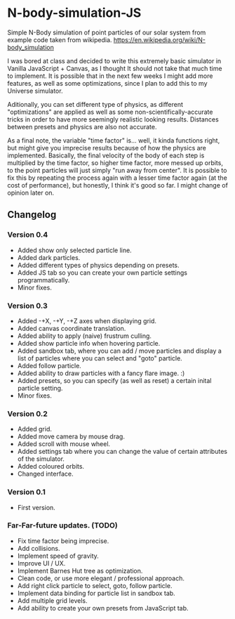 # N-body-simulation-JS
Simple N-Body simulation of point particles of our solar system from example code taken from wikipedia. https://en.wikipedia.org/wiki/N-body_simulation

I was bored at class and decided to write this extremely basic simulator in Vanilla JavaScript + Canvas, as I thought It should not take that much time to implement.
It is possible that in the next few weeks I might add more features, as well as some optimizations, since I plan to add this to my Universe simulator.

Aditionally, you can set different type of physics, as different "optimizations" are applied as well as some non-scientifically-accurate tricks in order to have more seemingly realistic looking results.
Distances between presets and physics are also not accurate.

As a final note, the variable "time factor" is... well, it kinda functions right, but might give you imprecise results because of how the physics are implemented. Basically, the final velocity of the body of each step is multiplied by the time factor, so higher time factor, more messed up orbits, to the point particles will just simply "run away from center".
It is possible to fix this by repeating the process again with a lesser time factor again (at the cost of performance), but honestly, I think it's good so far. I might change of opinion later on.

## Changelog

### Version 0.4
 - Added show only selected particle line.
 - Added dark particles.
 - Added different types of physics depending on presets.
 - Added JS tab so you can create your own particle settings programmatically.
 - Minor fixes.

### Version 0.3
 - Added -+X, -+Y, -+Z axes when displaying grid.
 - Added canvas coordinate translation.
 - Added ability to apply (naive) frustrum culling.
 - Added show particle info when hovering particle.
 - Added sandbox tab, where you can add / move particles and display a list of particles where you can select and "goto" particle.
 - Added follow particle.
 - Added ability to draw particles with a fancy flare image. :)
 - Added presets, so you can specify (as well as reset) a certain inital particle setting.
 - Minor fixes.

### Version 0.2
 - Added grid.
 - Added move camera by mouse drag.
 - Added scroll with mouse wheel.
 - Added settings tab where you can change the value of certain attributes of the simulator.
 - Added coloured orbits.
 - Changed interface.

### Version 0.1
 - First version.

### Far-Far-future updates. (TODO)
 - Fix time factor being imprecise.
 - Add collisions.
 - Implement speed of gravity.
 - Improve UI / UX.
 - Implement Barnes Hut tree as optimization.
 - Clean code, or use more elegant / professional approach.
 - Add right click particle to select, goto, follow particle.
 - Implement data binding for particle list in sandbox tab.
 - Add multiple grid levels.
 - Add ability to create your own presets from JavaScript tab.
